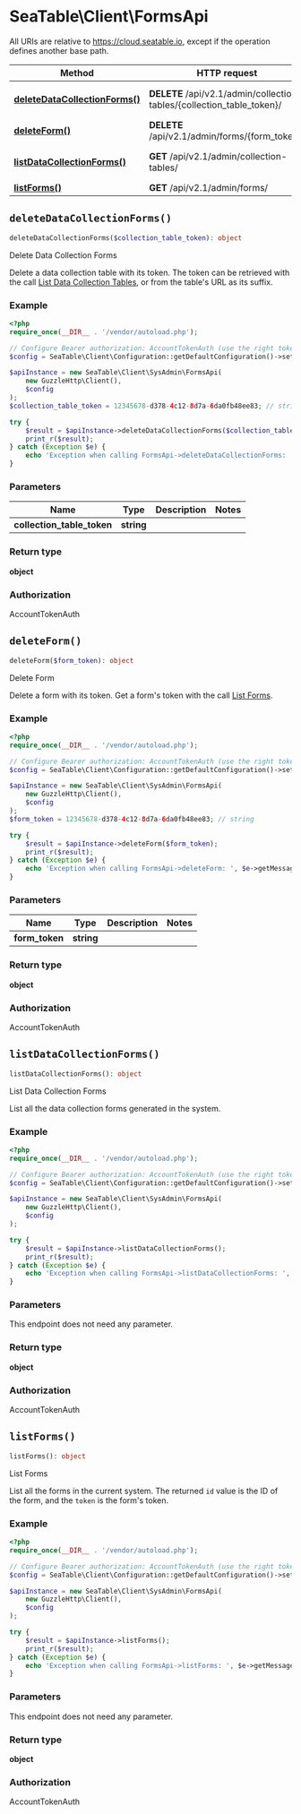 # SeaTable\Client\FormsApi

All URIs are relative to https://cloud.seatable.io, except if the operation defines another base path.

| Method | HTTP request | Description |
| ------------- | ------------- | ------------- |
| [**deleteDataCollectionForms()**](FormsApi.md#deleteDataCollectionForms) | **DELETE** /api/v2.1/admin/collection-tables/{collection_table_token}/ | Delete Data Collection Forms |
| [**deleteForm()**](FormsApi.md#deleteForm) | **DELETE** /api/v2.1/admin/forms/{form_token}/ | Delete Form |
| [**listDataCollectionForms()**](FormsApi.md#listDataCollectionForms) | **GET** /api/v2.1/admin/collection-tables/ | List Data Collection Forms |
| [**listForms()**](FormsApi.md#listForms) | **GET** /api/v2.1/admin/forms/ | List Forms |


## `deleteDataCollectionForms()`

```php
deleteDataCollectionForms($collection_table_token): object
```

Delete Data Collection Forms

Delete a data collection table with its token. The token can be retrieved with the call [List Data Collection Tables](/reference/listdatacollectionforms), or from the table's URL as its suffix.

### Example

```php
<?php
require_once(__DIR__ . '/vendor/autoload.php');

// Configure Bearer authorization: AccountTokenAuth (use the right token for your request)
$config = SeaTable\Client\Configuration::getDefaultConfiguration()->setAccessToken('YOUR_TOKEN');

$apiInstance = new SeaTable\Client\SysAdmin\FormsApi(
    new GuzzleHttp\Client(),
    $config
);
$collection_table_token = 12345678-d378-4c12-8d7a-6da0fb48ee83; // string

try {
    $result = $apiInstance->deleteDataCollectionForms($collection_table_token);
    print_r($result);
} catch (Exception $e) {
    echo 'Exception when calling FormsApi->deleteDataCollectionForms: ', $e->getMessage(), PHP_EOL;
}
```

### Parameters

| Name | Type | Description  | Notes |
| ------------- | ------------- | ------------- | ------------- |
| **collection_table_token** | **string**|  | |

### Return type

**object**

### Authorization

AccountTokenAuth




## `deleteForm()`

```php
deleteForm($form_token): object
```

Delete Form

Delete a form with its token. Get a form's token with the call [List Forms](/reference/listforms).

### Example

```php
<?php
require_once(__DIR__ . '/vendor/autoload.php');

// Configure Bearer authorization: AccountTokenAuth (use the right token for your request)
$config = SeaTable\Client\Configuration::getDefaultConfiguration()->setAccessToken('YOUR_TOKEN');

$apiInstance = new SeaTable\Client\SysAdmin\FormsApi(
    new GuzzleHttp\Client(),
    $config
);
$form_token = 12345678-d378-4c12-8d7a-6da0fb48ee83; // string

try {
    $result = $apiInstance->deleteForm($form_token);
    print_r($result);
} catch (Exception $e) {
    echo 'Exception when calling FormsApi->deleteForm: ', $e->getMessage(), PHP_EOL;
}
```

### Parameters

| Name | Type | Description  | Notes |
| ------------- | ------------- | ------------- | ------------- |
| **form_token** | **string**|  | |

### Return type

**object**

### Authorization

AccountTokenAuth




## `listDataCollectionForms()`

```php
listDataCollectionForms(): object
```

List Data Collection Forms

List all the data collection forms generated in the system.

### Example

```php
<?php
require_once(__DIR__ . '/vendor/autoload.php');

// Configure Bearer authorization: AccountTokenAuth (use the right token for your request)
$config = SeaTable\Client\Configuration::getDefaultConfiguration()->setAccessToken('YOUR_TOKEN');

$apiInstance = new SeaTable\Client\SysAdmin\FormsApi(
    new GuzzleHttp\Client(),
    $config
);

try {
    $result = $apiInstance->listDataCollectionForms();
    print_r($result);
} catch (Exception $e) {
    echo 'Exception when calling FormsApi->listDataCollectionForms: ', $e->getMessage(), PHP_EOL;
}
```

### Parameters

This endpoint does not need any parameter.

### Return type

**object**

### Authorization

AccountTokenAuth




## `listForms()`

```php
listForms(): object
```

List Forms

List all the forms in the current system. The returned `id` value is the ID of the form, and the `token` is the form's token.

### Example

```php
<?php
require_once(__DIR__ . '/vendor/autoload.php');

// Configure Bearer authorization: AccountTokenAuth (use the right token for your request)
$config = SeaTable\Client\Configuration::getDefaultConfiguration()->setAccessToken('YOUR_TOKEN');

$apiInstance = new SeaTable\Client\SysAdmin\FormsApi(
    new GuzzleHttp\Client(),
    $config
);

try {
    $result = $apiInstance->listForms();
    print_r($result);
} catch (Exception $e) {
    echo 'Exception when calling FormsApi->listForms: ', $e->getMessage(), PHP_EOL;
}
```

### Parameters

This endpoint does not need any parameter.

### Return type

**object**

### Authorization

AccountTokenAuth



